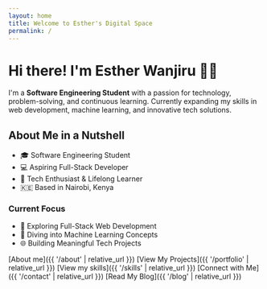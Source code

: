 ```yaml
---
layout: home
title: Welcome to Esther's Digital Space
permalink: /
---
```


# Hi there! I'm Esther Wanjiru 👩‍💻

I'm a **Software Engineering Student** with a passion for technology, problem-solving, and continuous learning. Currently expanding my skills in web development, machine learning, and innovative tech solutions.

## About Me in a Nutshell
- 🎓 Software Engineering Student
- 💻 Aspiring Full-Stack Developer
- 🌱 Tech Enthusiast & Lifelong Learner
- 🇰🇪 Based in Nairobi, Kenya

### Current Focus
- 🚀 Exploring Full-Stack Web Development
- 🤖 Diving into Machine Learning Concepts
- 🌐 Building Meaningful Tech Projects

[About me]({{ '/about' | relative_url }})
[View My Projects]({{ '/portfolio' | relative_url }})
[View my skills]({{ '/skills' | relative_url }})
[Connect with Me]({{ '/contact' | relative_url }})
[Read My Blog]({{ '/blog' | relative_url }})